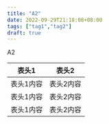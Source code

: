 ```yaml
---
title: "A2"
date: 2022-09-29T21:18:08+08:00
tags: ["tag1","tag2"]
draft: true
---
```


A2

| 表头1 | 表头2 |
| :---: | :---: |
| 表头1内容 | 表头2内容 |
| 表头1内容 | 表头2内容 |
| 表头1内容 | 表头2内容 |
